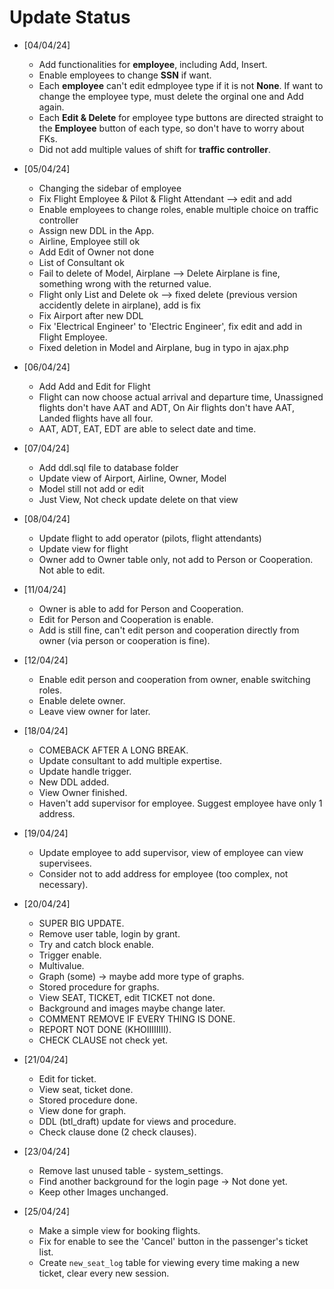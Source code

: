 # Update Status

- [04/04/24] 
    - Add functionalities for **employee**, including Add, Insert.
    - Enable employees to change **SSN** if want.
    - Each **employee** can't edit edmployee type if it is not **None**. If want to change the employee type, must delete the orginal one and Add again.
    - Each **Edit & Delete** for employee type buttons are directed straight to the **Employee** button of each type, so don't have to worry about FKs.
    - Did not add multiple values of shift for **traffic controller**.

- [05/04/24]
    - Changing the sidebar of employee
    - Fix Flight Employee & Pilot & Flight Attendant --> edit and add
    - Enable employees to change roles, enable multiple choice on traffic controller
    - Assign new DDL in the App.
    - Airline, Employee still ok
    - Add Edit of Owner not done
    - List of Consultant ok
    - Fail to delete of Model, Airplane --> Delete Airplane is fine, something wrong with the returned value.
    - Flight only List and Delete ok --> fixed delete (previous version accidently delete in airplane), add is fix
    - Fix Airport after new DDL
    - Fix 'Electrical Engineer' to 'Electric Engineer', fix edit and add in Flight Employee.
    - Fixed deletion in Model and Airplane, bug in typo in ajax.php
- [06/04/24]
    - Add Add and Edit for Flight
    - Flight can now choose actual arrival and departure time, Unassigned flights don't have AAT and ADT, On Air flights don't have AAT, Landed flights have all four.
    - AAT, ADT, EAT, EDT are able to select date and time.
- [07/04/24]
    - Add ddl.sql file to database folder
    - Update view of Airport, Airline, Owner, Model
    - Model still not add or edit
    - Just View, Not check update delete on that view
- [08/04/24]
    - Update flight to add operator (pilots, flight attendants)
    - Update view for flight
    - Owner add to Owner table only, not add to Person or Cooperation. Not able to edit.
- [11/04/24]
    - Owner is able to add for Person and Cooperation.
    - Edit for Person and Cooperation is enable.
    - Add is still fine, can't edit person and cooperation directly from owner (via person or cooperation is fine).
- [12/04/24]
    - Enable edit person and cooperation from owner, enable switching roles.
    - Enable delete owner.
    - Leave view owner for later.
- [18/04/24]
    - COMEBACK AFTER A LONG BREAK.
    - Update consultant to add multiple expertise.
    - Update handle trigger.
    - New DDL added.
    - View Owner finished.
    - Haven't add supervisor for employee. Suggest employee have only 1 address.
- [19/04/24]
    - Update employee to add supervisor, view of employee can view supervisees.
    - Consider not to add address for employee (too complex, not necessary).
- [20/04/24]
    - SUPER BIG UPDATE.
    - Remove user table, login by grant.
    - Try and catch block enable.
    - Trigger enable.
    - Multivalue.
    - Graph (some) -> maybe add more type of graphs.
    - Stored procedure for graphs.
    - View SEAT, TICKET, edit TICKET not done.
    - Background and images maybe change later.
    - COMMENT REMOVE IF EVERY THING IS DONE.
    - REPORT NOT DONE (KHOIIIIIIII).
    - CHECK CLAUSE not check yet.
- [21/04/24]
    - Edit for ticket.
    - View seat, ticket done.
    - Stored procedure done.
    - View done for graph.
    - DDL (btl_draft) update for views and procedure.
    - Check clause done (2 check clauses).
 - [23/04/24]
    - Remove last unused table - system_settings.
    - Find another background for the login page -> Not done yet.
    - Keep other Images unchanged.
- [25/04/24]
    - Make a simple view for booking flights.
    - Fix for enable to see the 'Cancel' button in the passenger's ticket list.
    - Create `new_seat_log` table for viewing every time making a new ticket, clear every new session.